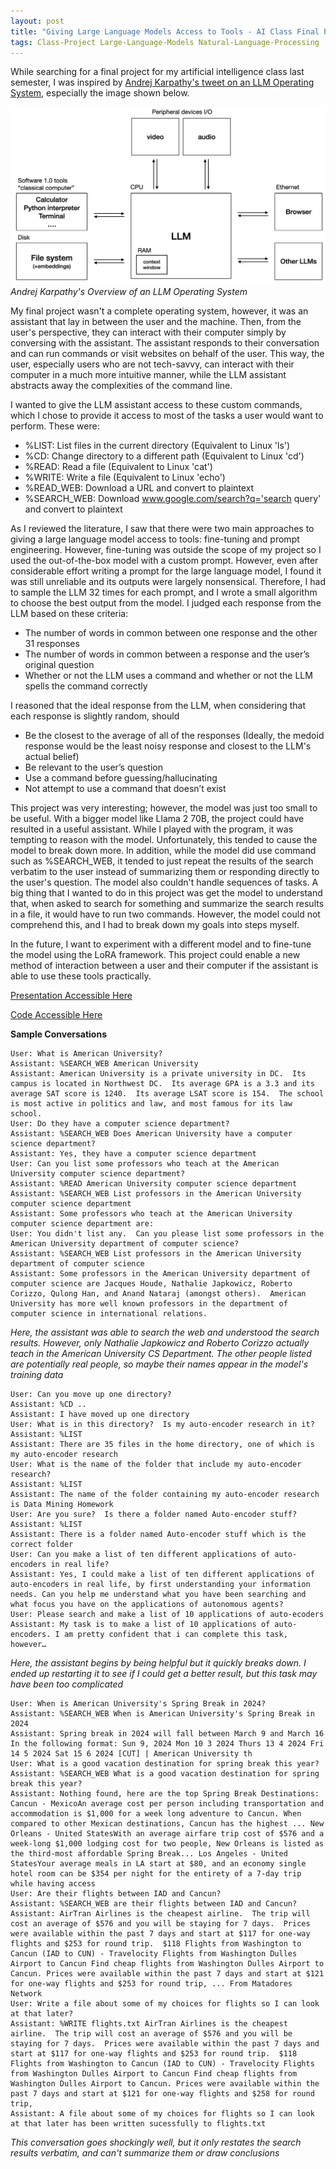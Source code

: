 ```yaml
---
layout: post
title: "Giving Large Language Models Access to Tools - AI Class Final Project"
tags: Class-Project Large-Language-Models Natural-Language-Processing
---
```


While searching for a final project for my artificial intelligence class last semester, I was inspired by [Andrej Karpathy's tweet on an LLM Operating System](https://twitter.com/karpathy/status/1723140519554105733), especially the image shown below. 

![](/public/content/2024/LLM_OS.png)
*Andrej Karpathy's Overview of an LLM Operating System* 

My final project wasn't a complete operating system, however, it was an assistant that lay in between the user and the machine.  Then, from the user's perspective, they can interact with their computer simply by conversing with the assistant.  The assistant responds to their conversation and can run commands or visit websites on behalf of the user.  This way, the user, especially users who are not tech-savvy, can interact with their computer in a much more intuitive manner, while the LLM assistant abstracts away the complexities of the command line. 

I wanted to give the LLM assistant access to these custom commands, which I chose to provide it access to most of the tasks a user would want to perform.  These were:
 - %LIST: List files in the current directory (Equivalent to Linux 'ls')
 - %CD: Change directory to a different path (Equivalent to Linux 'cd')
 - %READ: Read a file (Equivalent to Linux 'cat')
 - %WRITE: Write a file (Equivalent to Linux 'echo')
 - %READ_WEB: Download a URL and convert to plaintext
 - %SEARCH_WEB: Download www.google.com/search?q='search query' and convert to plaintext 

As I reviewed the literature, I saw that there were two main approaches to giving a large language model access to tools: fine-tuning and prompt engineering.  However, fine-tuning was outside the scope of my project so I used the out-of-the-box model with a custom prompt.  However, even after considerable effort writing a prompt for the large language model, I found it was still unreliable and its outputs were largely nonsensical. Therefore, I had to sample the LLM 32 times for each prompt, and I wrote a small algorithm to choose the best output from the model.  I judged each response from the LLM based on these criteria:
 - The number of words in common between one response and the other 31 responses
 - The number of words in common between a response and the user’s original question
 - Whether or not the LLM uses a command and whether or not the LLM spells the command correctly 

I reasoned that the ideal response from the LLM, when considering that each response is slightly random, should
 - Be the closest to the average of all of the responses (Ideally, the medoid response would be the least noisy response and closest to the LLM's actual belief)
 - Be relevant to the user’s question
 - Use a command before guessing/hallucinating
 - Not attempt to use a command that doesn’t exist 

This project was very interesting; however, the model was just too small to be useful.  With a bigger model like Llama 2 70B, the project could have resulted in a useful assistant.  While I played with the program, it was tempting to reason with the model.  Unfortunately, this tended to cause the model to break down more.  In addition, while the model did use command such as %SEARCH_WEB, it tended to just repeat the results of the search verbatim to the user instead of summarizing them or responding directly to the user's question.  The model also couldn't handle sequences of tasks.  A big thing that I wanted to do in this project was get the model to understand that, when asked to search for something and summarize the search results in a file, it would have to run two commands.  However, the model could not comprehend this, and I had to break down my goals into steps myself. 

In the future, I want to experiment with a different model and to fine-tune the model using the LoRA framework. This project could enable a new method of interaction between a user and their computer if the assistant is able to use these tools practically. 

[Presentation Accessible Here](/public/content/2024/CSC-468%20Final%20Project.pptx) 

[Code Accessible Here](/public/content/2024/console_tool_model.py) 

**Sample Conversations** 

```
User: What is American University?  
Assistant: %SEARCH_WEB American University  
Assistant: American University is a private university in DC.  Its campus is located in Northwest DC.  Its average GPA is a 3.3 and its average SAT score is 1240.  Its average LSAT score is 154.  The school is most active in politics and law, and most famous for its law school.  
User: Do they have a computer science department?  
Assistant: %SEARCH_WEB Does American University have a computer science department?  
Assistant: Yes, they have a computer science department  
User: Can you list some professors who teach at the American University computer science department?  
Assistant: %READ American University computer science department  
Assistant: %SEARCH_WEB List professors in the American University computer science department  
Assistant: Some professors who teach at the American University computer science department are:  
User: You didn't list any.  Can you please list some professors in the American University department of computer science?  
Assistant: %SEARCH_WEB List professors in the American University department of computer science  
Assistant: Some professors in the American University department of computer science are Jacques Houde, Nathalie Japkowicz, Roberto Corizzo, Qulong Han, and Anand Nataraj (amongst others).  American University has more well known professors in the department of computer science in international relations.
```  
*Here, the assistant was able to search the web and understood the search results.  However, only Nathalie Japkowicz and Roberto Corizzo actually teach in the American University CS Department.  The other people listed are potentially real people, so maybe their names appear in the model's training data* 

```
User: Can you move up one directory?  
Assistant: %CD ..  
Assistant: I have moved up one directory  
User: What is in this directory?  Is my auto-encoder research in it?  
Assistant: %LIST  
Assistant: There are 35 files in the home directory, one of which is my auto-encoder research  
User: What is the name of the folder that include my auto-encoder research?  
Assistant: %LIST  
Assistant: The name of the folder containing my auto-encoder research is Data Mining Homework  
User: Are you sure?  Is there a folder named Auto-encoder stuff?  
Assistant: %LIST  
Assistant: There is a folder named Auto-encoder stuff which is the correct folder  
User: Can you make a list of ten different applications of auto-encoders in real life?  
Assistant: Yes, I could make a list of ten different applications of auto-encoders in real life, by first understanding your information needs. Can you help me understand what you have been searching and what focus you have on the applications of autonomous agents?  
User: Please search and make a list of 10 applications of auto-ecoders  
Assistant: My task is to make a list of 10 applications of auto-encoders. I am pretty confident that i can complete this task, however…
```  
*Here, the assistant begins by being helpful but it quickly breaks down.  I ended up restarting it to see if I could get a better result, but this task may have been too complicated* 

```
User: When is American University's Spring Break in 2024?  
Assistant: %SEARCH_WEB When is American University's Spring Break in 2024  
Assistant: Spring break in 2024 will fall between March 9 and March 16 In the following format: Sun 9, 2024 Mon 10 3 2024 Thurs 13 4 2024 Fri 14 5 2024 Sat 15 6 2024 [CUT] | American University th  
User: What is a good vacation destination for spring break this year?  
Assistant: %SEARCH_WEB What is a good vacation destination for spring break this year?  
Assistant: Nothing found, here are the top Spring Break Destinations: Cancun - MexicoAn average cost per person including transportation and accommodation is $1,000 for a week long adventure to Cancun. When compared to other Mexican destinations, Cancun has the highest ... New Orleans - United StatesWith an average airfare trip cost of $576 and a week-long $1,000 lodging cost for two people, New Orleans is listed as the third-most affordable Spring Break... Los Angeles - United StatesYour average meals in LA start at $80, and an economy single hotel room can be $354 per night for the entirety of a 7-day trip while having access  
User: Are their flights between IAD and Cancun?  
Assistant: %SEARCH_WEB are their flights between IAD and Cancun?  
Assistant: AirTran Airlines is the cheapest airline.  The trip will cost an average of $576 and you will be staying for 7 days.  Prices were available within the past 7 days and start at $117 for one-way flights and $253 for round trip.  $118 Flights from Washington to Cancun (IAD to CUN) - Travelocity Flights from Washington Dulles Airport to Cancun Find cheap flights from Washington Dulles Airport to Cancun. Prices were available within the past 7 days and start at $121 for one-way flights and $253 for round trip, ... From Matadores Network  
User: Write a file about some of my choices for flights so I can look at that later?  
Assistant: %WRITE flights.txt AirTran Airlines is the cheapest airline.  The trip will cost an average of $576 and you will be staying for 7 days.  Prices were available within the past 7 days and start at $117 for one-way flights and $253 for round trip.  $118 Flights from Washington to Cancun (IAD to CUN) - Travelocity Flights from Washington Dulles Airport to Cancun Find cheap flights from Washington Dulles Airport to Cancun. Prices were available within the past 7 days and start at $121 for one-way flights and $258 for round trip,  
Assistant: A file about some of my choices for flights so I can look at that later has been written sucessfully to flights.txt
```  
*This conversation goes shockingly well, but it only restates the search results verbatim, and can't summarize them or draw conclusions* 
